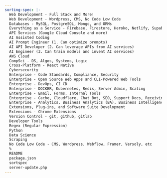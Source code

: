 ```yaml
---
sorting-spec: |-
  Web Development - Full Stack and More!
  Web Development - Wordpress, CMS, No Code Low Code
  Databases - MySQL, PostgreSQL, Mongo, and ORMs
  Everything as a Service - Firebase, Firestore, Heroko, Netlify, Supabase, Vercel, etc
  API Services (Google Cloud Console and more)
  AI Assisted Coding
  AI Prompt Engineer (1. Can optimize prompts)
  AI API Developer (2. Can leverage APIs from AI services)
  AI Engineer (3. Can train models and invent AI services)
  AWS Cloud
  CompSci - DS, Algos, Systems, Logic
  Cross-Platform - React Native
  Cybersecurity
  Enterprise - Code Standards, Compliance, Security
  Enterprise - Open Source Web Apps and CLI-Powered Web Tools
  Enterprise - DevOps, CI CD
  Enterprise - DOCKER, Kubernetes, Redis, Server Admin, Scaling
  Enterprise - Email, Forms, Internal Tools
  Enterprise - Cache, Cloudflare, Chat Bot, SEO, Support Docs, Receiving Payments
  Enterprise - Analytics, Business Analytics (BA), Business Intelligence (BI)
  Extensions, Plug-ins, and Software Suite Development
  Extensions - Chrome Extensions
  Version Control - git, github, gitlab
  Developer Tools
  Regex (Regular Expression)
  Python
  Data Science
  Scraping
  No Code Low Code - CMS, Wordpress, Webflow, Framer, Versoly, etc
  %
  README
  package.json
  sortspec
  server-update.php
---
```

